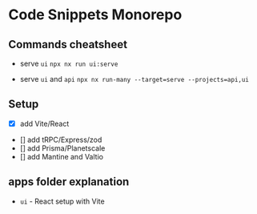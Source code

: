 # Code Snippets Monorepo

## Commands cheatsheet
- serve `ui`
`npx nx run ui:serve`

- serve `ui` and `api`
`npx nx run-many --target=serve --projects=api,ui`

## Setup
- [x] add Vite/React
- [] add tRPC/Express/zod
- [] add Prisma/Planetscale
- [] add Mantine and Valtio

## apps folder explanation
- `ui` - React setup with Vite